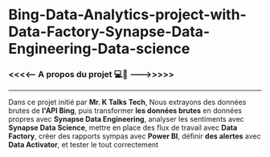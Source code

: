 # Bing-Data-Analytics-project-with-Data-Factory-Synapse-Data-Engineering-Data-science

### <<<<--  A propos du projet 💻📶 --->>>>>
*********************************************

Dans ce projet initié par **Mr. K Talks Tech**, Nous  extrayons  des données brutes de **l'API Bing**, puis transformer **les données brutes** en données propres avec **Synapse Data Engineering**, analyser les sentiments avec **Synapse Data Science**, mettre en place des flux de travail avec **Data Factory**, créer des rapports sympas avec **Power BI**, définir **des alertes** avec **Data Activator**, et tester le tout correctement
